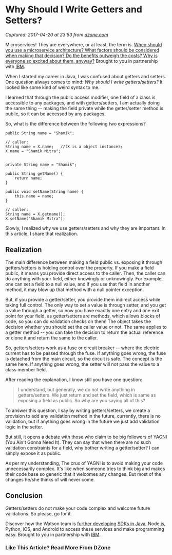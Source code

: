 # Why Should I Write Getters and Setters?

_Captured: 2017-04-20 at 23:53 from [dzone.com](https://dzone.com/articles/why-should-i-write-getters-and-setters?edition=292902&utm_source=Daily%20Digest&utm_medium=email&utm_campaign=dd%202017-04-20)_

Microservices! They are everywhere, or at least, the term is. [When should you use a microservice architecture? What factors should be considered when making that decision? Do the benefits outweigh the costs? Why is everyone so excited about them, anyway?](https://bs.serving-sys.com/serving/adServer.bs?cn=trd&mc=click&pli=20943538&PluID=0&ord=%5Btimestamp%5D) Brought to you in partnership with [IBM](https://bs.serving-sys.com/serving/adServer.bs?cn=trd&mc=click&pli=20943538&PluID=0&ord=%5Btimestamp%5D).

When I started my career in Java, I was confused about getters and setters. One question always comes to mind: _Why should I write getters/setters?_ It looked like some kind of weird syntax to me.

I learned that through the public access modifier, one field of a class is accessible to any packages, and with getters/setters, I am actually doing the same thing -- making the field private while the getter/setter method is public, so it can be accessed by any packages.

So, what is the difference between the following two expressions?
    
    
    public String name = "Shamik";
    
    // caller:
    String name = X.name;   //(X is a object instance);
    X.name = "Shamik Mitra";
    
    
    private String name = "Shamik";
    
    public String getName() {
        return name;
    }
    
    public void setName(String name) {
        this.name = name;
    }
    
    // caller:
    String name = X.getname();
    X.setName("Shamik Mitra");

Slowly, I realized why we use getters/setters and why they are important. In this article, I share that realization.

## Realization

The main difference between making a field public vs. exposing it through getters/setters is holding control over the property. If you make a field public, it means you provide direct access to the caller. Then, the caller can do anything with your field, either knowingly or unknowingly. For example, one can set a field to a null value, and if you use that field in another method, it may blow up that method with a null pointer exception.

But, if you provide a getter/setter, you provide them indirect access while taking full control. The only way to set a value is through setter, and you get a value through a getter, so now you have exactly one entry and one exit point for your field, as getter/setters are methods, which allows blocks of code, so you can do validation checks on them! The object takes the decision whether you should set the caller value or not. The same applies to a getter method -- you can take the decision to return the actual reference or clone it and return the same to the caller.

So, getters/setters work as a fuse or circuit breaker -- where the electric current has to be passed through the fuse. If anything goes wrong, the fuse is detached from the main circuit, so the circuit is safe. The concept is the same here. If anything goes wrong, the setter will not pass the value to a class member field.

After reading the explanation, I know still you have one question:

> I understand, but generally, we do not write anything in getters/setters. We just return and set the field, which is same as exposing a field as public. So why are you saying all of this? 

To answer this question, I say by writing getters/setters, we create a provision to add any validation method in the future, currently, there is no validation, but if anything goes wrong in the future we just add validation logic in the setter.

But still, it opens a debate with those who claim to be big followers of YAGNI (You Ain't Gonna Need It). They can say that when there are no such validation constraints for a field, why bother writing a getter/setter? I can simply expose it as public.

As per my understanding, The crux of YAGNI is to avoid making your code unnecessarily complex. It's like when someone tries to think big and makes their code base so generic that it welcomes any changes. But most of the changes he/she thinks of will never come.

## **Conclusion**

Getters/setters do not make your code complex and welcome future validations. So please, go for it.

Discover how the Watson team is [further developing SDKs in Java](https://bs.serving-sys.com/serving/adServer.bs?cn=trd&mc=click&pli=20943536&PluID=0&ord=%5Btimestamp%5D), Node.js, Python, iOS, and Android to access these services and make programming easy. Brought to you in partnership with [IBM](https://bs.serving-sys.com/serving/adServer.bs?cn=trd&mc=click&pli=20943536&PluID=0&ord=%5Btimestamp%5D).

### Like This Article? Read More From DZone
